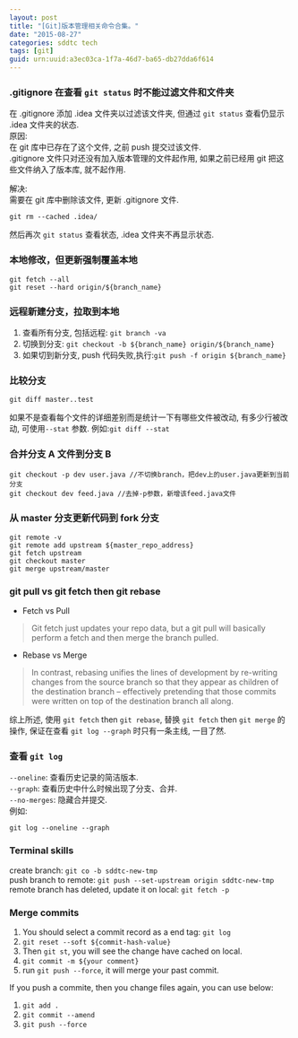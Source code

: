```yaml
---
layout: post
title: "[Git]版本管理相关命令合集。"
date: "2015-08-27"
categories: sddtc tech
tags: [git]
guid: urn:uuid:a3ec03ca-1f7a-46d7-ba65-db27dda6f614
---
```


### .gitignore 在查看 `git status` 时不能过滤文件和文件夹  
在 .gitignore 添加 .idea 文件夹以过滤该文件夹, 但通过 `git status` 查看仍显示 .idea 文件夹的状态.    
原因:  
在 git 库中已存在了这个文件, 之前 push 提交过该文件.    
.gitignore 文件只对还没有加入版本管理的文件起作用, 如果之前已经用 git 把这些文件纳入了版本库, 就不起作用.  

解决:  
需要在 git 库中删除该文件, 更新 .gitignore 文件.    
```vim
git rm --cached .idea/
```  
然后再次 `git status` 查看状态, .idea 文件夹不再显示状态.    
  
### 本地修改，但更新强制覆盖本地  
```vim
git fetch --all   
git reset --hard origin/${branch_name}
```
  
### 远程新建分支，拉取到本地  
1. 查看所有分支, 包括远程: `git branch -va`   
2. 切换到分支: `git checkout -b ${branch_name} origin/${branch_name}`  
3. 如果切到新分支, push 代码失败,执行:`git push -f origin ${branch_name}`  
   
### 比较分支  
```vim
git diff master..test
```  
如果不是查看每个文件的详细差别而是统计一下有哪些文件被改动, 有多少行被改动, 可使用`--stat` 参数. 例如:`git diff --stat`  
  
### 合并分支 A 文件到分支 B  
```vim
git checkout -p dev user.java //不切换branch，把dev上的user.java更新到当前分支
git checkout dev feed.java //去掉-p参数，新增该feed.java文件
```
  
### 从 master 分支更新代码到 fork 分支
```
git remote -v
git remote add upstream ${master_repo_address}
git fetch upstream
git checkout master
git merge upstream/master
```
  
### git pull vs git fetch then git rebase
* Fetch vs Pull  
> Git fetch just updates your repo data, but a git pull will basically perform a fetch and then merge the branch pulled.  
* Rebase vs Merge  
> In contrast, rebasing unifies the lines of development by re-writing changes from the source branch so that they appear as children of the destination branch – effectively pretending that those commits were written on top of the destination branch all along.  

综上所述, 使用 `git fetch` then `git rebase`, 替换 `git fetch` then `git merge` 的操作, 保证在查看 `git log --graph` 时只有一条主线, 一目了然.

### 查看 `git log`  
`--oneline`: 查看历史记录的简洁版本.  
`--graph`: 查看历史中什么时候出现了分支、合并.  
`--no-merges`: 隐藏合并提交.  
例如:
```
git log --oneline --graph
```

### Terminal skills  
create branch: `git co -b sddtc-new-tmp`  
push branch to remote: `git push --set-upstream origin sddtc-new-tmp`  
remote branch has deleted, update it on local: `git fetch -p`  

### Merge commits
1. You should select a commit record as a end tag: `git log`
2. `git reset --soft ${commit-hash-value}`
3. Then `git st`, you will see the change have cached on local.
4. `git commit -m ${your comment}`
5. run `git push --force`, it will merge your past commit.


If you push a commite, then you change files again, you can use below:

1. `git add .`  
2. `git commit --amend`  
3. `git push --force`  

